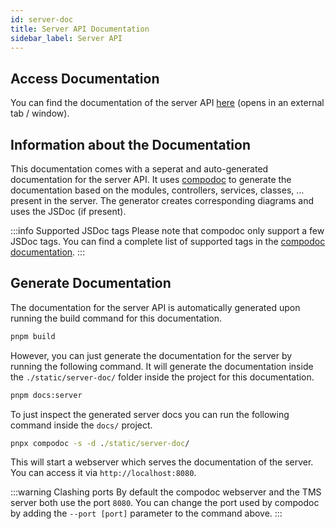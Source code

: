 ```yaml
---
id: server-doc
title: Server API Documentation
sidebar_label: Server API
---
```


## Access Documentation

You can find the documentation of the server API [here](pathname:///server-doc) (opens in an external tab / window).

## Information about the Documentation

<!-- Please note that the "pathname://" syntax/protocol is an escape hatch solution provided by docusaurus because the do not have an other solution at the moment (https://github.com/facebook/docusaurus/issues/3894#issuecomment-740622170) -->

This documentation comes with a seperat and auto-generated documentation for the server API.
It uses [compodoc](https://compodoc.app/) to generate the documentation based on the modules, controllers, services, classes, ... present in the server.
The generator creates corresponding diagrams and uses the JSDoc (if present).

:::info Supported JSDoc tags
Please note that compodoc only support a few JSDoc tags. You can find a complete list of supported tags in the [compodoc documentation](https://compodoc.app/guides/jsdoc-tags.html).
:::

## Generate Documentation

The documentation for the server API is automatically generated upon running the build command for this documentation.

```cmd
pnpm build
```

However, you can just generate the documentation for the server by running the following command.
It will generate the documentation inside the `./static/server-doc/` folder inside the project for this documentation.

```cmd
pnpm docs:server
```

To just inspect the generated server docs you can run the following command inside the `docs/` project.

```cmd
pnpx compodoc -s -d ./static/server-doc/
```

This will start a webserver which serves the documentation of the server.
You can access it via `http://localhost:8080`.

:::warning Clashing ports
By default the compodoc webserver and the TMS server both use the port `8080`.
You can change the port used by compodoc by adding the `--port [port]` parameter to the command above.
:::
